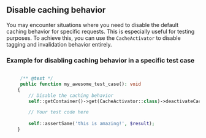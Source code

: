 ## Disable caching behavior

You may encounter situations where you need to disable the default caching behavior for specific requests.
This is especially useful for testing purposes.
To achieve this, you can use the `CacheActivator` to disable tagging and invalidation behavior entirely.

### Example for disabling caching behavior in a specific test case
```php

     /** @test */
     public function my_awesome_test_case(): void
    {
        // Disable the caching behavior
        self::getContainer()->get(CacheActivator::class)->deactivateCaching();

        // Your test code here
        
        self::assertSame('this is amazing!', $result);
    }
```

